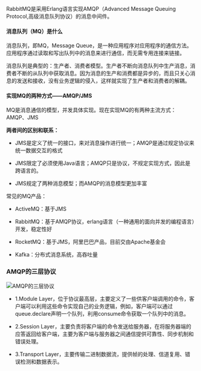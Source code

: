 


RabbitMQ是采用Erlang语言实现AMQP（Advanced Message Queuing Protocol,高级消息队列协议）的消息中间件。


#### 消息队列（MQ）是什么

消息队列，即MQ，Message Queue，是一种应用程序对应用程序的通信方法。应用程序通过读取和写出队列中的消息来进行通信，而无需专用连接来链接。


消息队列是典型的：生产者、消费者模型。生产者不断向消息队列中生产消息，消费者不断的从队列中获取消息。因为消息的生产和消费都是异步的，而且只关心消息的发送和接收，没有业务逻辑的侵入，这样就实现了生产者和消费者的解耦。


#### 实现MQ的两种方式——AMQP/JMS

MQ是消息通信的模型，并发具体实现。现在实现MQ的有两种主流方式：AMQP、JMS

**两者间的区别和联系：**

- JMS是定义了统一的接口，来对消息操作进行统一；AMQP是通过规定协议来统一数据交互的格式

- JMS限定了必须使用Java语言；AMQP只是协议，不规定实现方式，因此是跨语言的。

- JMS规定了两种消息模型；而AMQP的消息模型更加丰富

常见的MQ产品：

- ActiveMQ：基于JMS

- RabbitMQ：基于AMQP协议，erlang语言（一种通用的面向并发的编程语言）开发，稳定性好

- RocketMQ：基于JMS，阿里巴巴产品，目前交由Apache基金会

- Kafka：分布式消息系统，高吞吐量



### AMQP的三层协议

![AMQP的三层协议](/images/amqp.webp)

- 1.Module Layer，位于协议最高层，主要定义了一些供客户端调用的命令，客户端可以利用这些命令实现自己的业务逻辑，例如，客户端可以通过queue.declare声明一个队列，利用consume命令获取一个队列中的消息。

- 2.Session Layer，主要负责将客户端的命令发送给服务器，在将服务器端的应答返回给客户端，主要为客户端与服务器之间通信提供可靠性、同步机制和错误处理。

- 3.Transport Layer，主要传输二进制数据流，提供帧的处理、信道复用、错误检测和数据表示。



